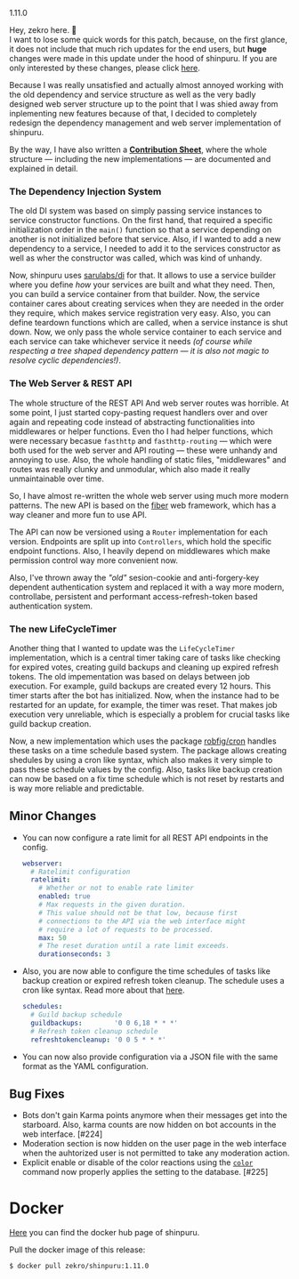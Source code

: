 1.11.0

Hey, zekro here. 👋  
I want to lose some quick words for this patch, because, on the first glance, it does not include that much rich updates for the end users, but **huge** changes were made in this update under the hood of shinpuru. If you are only interested by these changes, please click [here](#minor-changes).

Because I was really unsatisfied and actually almost annoyed working with the old dependency and service structure as well as the very badly designed web server structure up to the point that I was shied away from inplementing new features because of that, I decided to completely redesign the dependency management and web server implementation of shinpuru.

By the way, I have also written a [**Contribution Sheet**](https://github.com/zekroTJA/shinpuru/blob/master/CONTRIBUTING.md), where the whole structure — including the new implementations — are documented and explained in detail.

### The Dependency Injection System

The old DI system was based on simply passing service instances to service constructor functions. On the first hand, that required a specific initialization order in the `main()` function so that a service depending on another is not initialized before that service. Also, if I wanted to add a new dependency to a service, I needed to add it to the services constructor as well as wher the constructor was called, which was kind of unhandy.

Now, shinpuru uses [sarulabs/di](https://github.com/sarulabs/di) for that. It allows to use a service builder where you define *how* your services are built and what they need. Then, you can build a service container from that builder. Now, the service container cares about creating services when they are needed in the order they require, which makes service registration very easy. Also, you can define teardown functions which are called, when a service instance is shut down. Now, we only pass the whole service container to each service and each service can take whichever service it needs *(of course while respecting a tree shaped dependency pattern — it is also not magic to resolve cyclic dependencies!)*.

### The Web Server & REST API

The whole structure of the REST API And web server routes was horrible. At some point, I just started copy-pasting request handlers over and over again and repeating code instead of abstracting functionalities into middlewares or helper functions. Even tho I had helper functions, which were necessary becasue `fasthttp` and `fasthttp-routing` — which were both used for the web server and API routing — these were unhandy and annoying to use. Also, the whole handling of static files, "middlewares" and routes was really clunky and unmodular, which also made it really unmaintainable over time.

So, I have almost re-written the whole web server using much more modern patterns. The new API is based on the [fiber](https://github.com/gofiber/fiber) web framework, which has a way cleaner and more fun to use API.

The API can now be versioned using a `Router` implementation for each version. Endpoints are split up into `Controllers`, which hold the specific endpoint functions. Also, I heavily depend on middlewares which make permission control way more convenient now.

Also, I've thrown away the *"old"* sesion-cookie and anti-forgery-key dependent authentication system and replaced it with a way more modern, controllabe, persistent and performant access-refresh-token based authentication system.

### The new LifeCycleTimer

Another thing that I wanted to update was the `LifeCycleTimer` implementation, which is a central timer taking care of tasks like checking for expired votes, creating guild backups and cleaning up expired refresh tokens. The old impementation was based on delays between job execution. For example, guild backups are created every 12 hours. This timer starts after the bot has initialized. Now, when the instance had to be restarted for an update, for example, the timer was reset. That makes job execution very unreliable, which is especially a problem for crucial tasks like guild backup creation.

Now, a new implementation which uses the package [robfig/cron](https://github.com/robfig/cron) handles these tasks on a time schedule based system. The package allows creating shedules by using a cron like syntax, which also makes it very simple to pass these schedule values by the config. Also, tasks like backup creation can now be based on a fix time schedule which is not reset by restarts and is way more reliable and predictable.

## Minor Changes

- You can now configure a rate limit for all REST API endpoints in the config.  
  ```yaml
  webserver:
    # Ratelimit configuration
    ratelimit:
      # Whether or not to enable rate limiter
      enabled: true
      # Max requests in the given duration.
      # This value should not be that low, because first
      # connections to the API via the web interface might
      # require a lot of requests to be processed.
      max: 50
      # The reset duration until a rate limit exceeds.
      durationseconds: 3
  ```

- Also, you are now able to configure the time schedules of tasks like backup creation or expired refresh token cleanup. The schedule uses a cron like syntax. Read more about that [here](https://pkg.go.dev/github.com/robfig/cron/v3#hdr-Usage).  
  ```yaml
  schedules:
    # Guild backup schedule
    guildbackups:        '0 0 6,18 * * *'
    # Refresh token cleanup schedule
    refreshtokencleanup: '0 0 5 * * *'
  ```

- You can now also provide configuration via a JSON file with the same format as the YAML configuration.

## Bug Fixes

- Bots don't gain Karma points anymore when their messages get into the starboard. Also, karma counts are now hidden on bot accounts in the web interface. [#224]
- Moderation section is now hidden on the user page in the web interface when the auhtorized user is not permitted to take any moderation action.
- Explicit enable or disable of the color reactions using the [`color`](https://github.com/zekroTJA/shinpuru/wiki/Commands#color) command now properly applies the setting to the database. [#225]

# Docker

[Here](https://hub.docker.com/r/zekro/shinpuru) you can find the docker hub page of shinpuru.

Pull the docker image of this release:
```
$ docker pull zekro/shinpuru:1.11.0
```